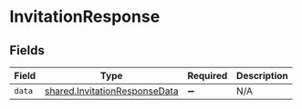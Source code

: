 # InvitationResponse


## Fields

| Field                                                                          | Type                                                                           | Required                                                                       | Description                                                                    |
| ------------------------------------------------------------------------------ | ------------------------------------------------------------------------------ | ------------------------------------------------------------------------------ | ------------------------------------------------------------------------------ |
| `data`                                                                         | [shared.InvitationResponseData](../../models/shared/invitationresponsedata.md) | :heavy_minus_sign:                                                             | N/A                                                                            |